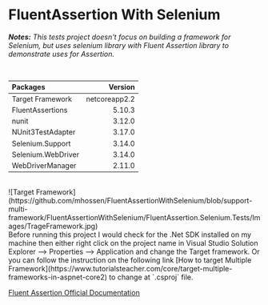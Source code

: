# FluentAssertion With Selenium

***Notes:*** *This tests project doesn't focus on building a framework for Selenium, but uses selenium library with Fluent Assertion library to demonstrate uses for Assertion.*

<br/>

|Packages|Version|
|:---|---:|
|Target Framework |netcoreapp2.2|
|FluentAssertions|5.10.3|
|nunit|3.12.0|
|NUnit3TestAdapter|3.17.0|
|Selenium.Support|3.14.0|
|Selenium.WebDriver|3.14.0|
|WebDriverManager|2.11.0|

<br/>
![Target Framework](https://github.com/mhossen/FluentAssertionWithSelenium/blob/support-multi-framework/FluentAssertionWithSelenium/FluentAssertion.Selenium.Tests/Images/TrageFramework.jpg)

<br/>
Before running this project I would check for the .Net SDK installed on my machine then either right click on the project name in Visual Studio Solution Explorer --> Properties --> Application and change the Target framework. Or you can follow the instruction on the following link [How to target Multiple Framework](https://www.tutorialsteacher.com/core/target-multiple-frameworks-in-aspnet-core2) to change at `.csproj` file.

<br/>

[Fluent Assertion Official Documentation](https://fluentassertions.com/introduction)